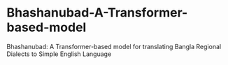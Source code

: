 # Bhashanubad-A-Transformer-based-model
Bhashanubad: A Transformer-based model for translating  Bangla Regional Dialects to Simple English Language
